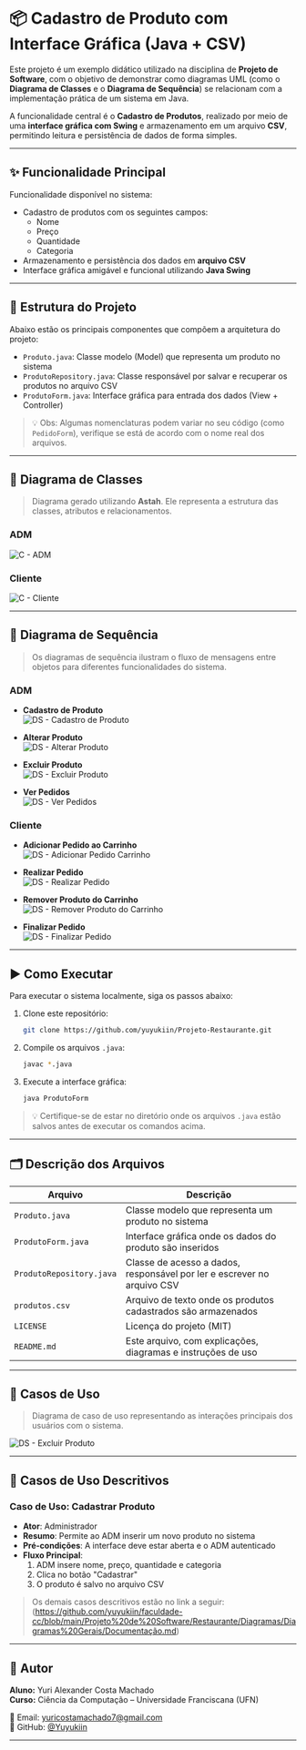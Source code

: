 # 📦 Cadastro de Produto com Interface Gráfica (Java + CSV)

Este projeto é um exemplo didático utilizado na disciplina de **Projeto de Software**, com o objetivo de demonstrar como diagramas UML (como o **Diagrama de Classes** e o **Diagrama de Sequência**) se relacionam com a implementação prática de um sistema em Java.

A funcionalidade central é o **Cadastro de Produtos**, realizado por meio de uma **interface gráfica com Swing** e armazenamento em um arquivo **CSV**, permitindo leitura e persistência de dados de forma simples.

---

## ✨ Funcionalidade Principal

Funcionalidade disponível no sistema:

- Cadastro de produtos com os seguintes campos:
  - Nome
  - Preço
  - Quantidade
  - Categoria
- Armazenamento e persistência dos dados em **arquivo CSV**
- Interface gráfica amigável e funcional utilizando **Java Swing**

---

## 🧱 Estrutura do Projeto

Abaixo estão os principais componentes que compõem a arquitetura do projeto:

- `Produto.java`: Classe modelo (Model) que representa um produto no sistema
- `ProdutoRepository.java`: Classe responsável por salvar e recuperar os produtos no arquivo CSV
- `ProdutoForm.java`: Interface gráfica para entrada dos dados (View + Controller)

> 💡 Obs: Algumas nomenclaturas podem variar no seu código (como `PedidoForm`), verifique se está de acordo com o nome real dos arquivos.

---

## 📘 Diagrama de Classes

> Diagrama gerado utilizando **Astah**. Ele representa a estrutura das classes, atributos e relacionamentos.

### ADM  
![C - ADM](https://github.com/yuyukiin/faculdade-cc/blob/main/Projeto%20de%20Software/Restaurante/Diagramas/Diagramas%20Gerais/Diagrama%20de%20classe.png)

### Cliente  
![C - Cliente](https://github.com/yuyukiin/Projeto-Restaurante/blob/main/Diagramas/Diagrama%20de%20Classe%20Cliente.png)

---

## 🔄 Diagrama de Sequência

> Os diagramas de sequência ilustram o fluxo de mensagens entre objetos para diferentes funcionalidades do sistema.

### ADM

- **Cadastro de Produto**  
  ![DS - Cadastro de Produto](https://github.com/yuyukiin/faculdade-cc/blob/main/Projeto%20de%20Software/Restaurante/Diagramas/Diagramas%20de%20Sequ%C3%AAncia/Cadastro%20Pedido.png)

- **Alterar Produto**  
  ![DS - Alterar Produto](https://github.com/yuyukiin/faculdade-cc/blob/main/Projeto%20de%20Software/Restaurante/Diagramas/Diagramas%20de%20Sequ%C3%AAncia/Alterar%20Pedido.png)

- **Excluir Produto**  
  ![DS - Excluir Produto](https://github.com/yuyukiin/faculdade-cc/blob/main/Projeto%20de%20Software/Restaurante/Diagramas/Diagramas%20de%20Sequ%C3%AAncia/Excluir%20Pedido.png)

- **Ver Pedidos**  
  ![DS - Ver Pedidos](https://github.com/yuyukiin/Projeto-Restaurante/blob/main/Diagramas/Ver%20Pedidos.png)

### Cliente

- **Adicionar Pedido ao Carrinho**  
  ![DS - Adicionar Pedido Carrinho](https://github.com/yuyukiin/Projeto-Restaurante/blob/main/Diagramas/Adicionar%20Pedido%20Carrinho.png)

- **Realizar Pedido**  
  ![DS - Realizar Pedido]()

- **Remover Produto do Carrinho**  
  ![DS - Remover Produto do Carrinho]()

- **Finalizar Pedido**  
  ![DS - Finalizar Pedido](https://github.com/yuyukiin/Projeto-Restaurante/blob/main/Diagramas/Realizar%20Pedido.png)


---

## ▶️ Como Executar

Para executar o sistema localmente, siga os passos abaixo:

1. Clone este repositório:
   ```bash
   git clone https://github.com/yuyukiin/Projeto-Restaurante.git
   ```
2. Compile os arquivos `.java`:
   ```bash
   javac *.java
   ```
3. Execute a interface gráfica:
   ```bash
   java ProdutoForm
   ```

> 💡 Certifique-se de estar no diretório onde os arquivos `.java` estão salvos antes de executar os comandos acima.

---

## 🗂️ Descrição dos Arquivos

| Arquivo                   | Descrição                                                                 |
|--------------------------|---------------------------------------------------------------------------|
| `Produto.java`           | Classe modelo que representa um produto no sistema                        |
| `ProdutoForm.java`       | Interface gráfica onde os dados do produto são inseridos                 |
| `ProdutoRepository.java` | Classe de acesso a dados, responsável por ler e escrever no arquivo CSV   |
| `produtos.csv`           | Arquivo de texto onde os produtos cadastrados são armazenados             |
| `LICENSE`                | Licença do projeto (MIT)                                                  |
| `README.md`              | Este arquivo, com explicações, diagramas e instruções de uso              |

---

## 📌 Casos de Uso

> Diagrama de caso de uso representando as interações principais dos usuários com o sistema.

![DS - Excluir Produto](https://github.com/yuyukiin/Projeto-Restaurante/blob/main/Diagramas/Diagrama%20de%20Caso%20de%20Uso.jpeg)

---

## 📌 Casos de Uso Descritivos

### Caso de Uso: Cadastrar Produto

- **Ator**: Administrador  
- **Resumo**: Permite ao ADM inserir um novo produto no sistema  
- **Pré-condições**: A interface deve estar aberta e o ADM autenticado  
- **Fluxo Principal**:
  1. ADM insere nome, preço, quantidade e categoria
  2. Clica no botão "Cadastrar"
  3. O produto é salvo no arquivo CSV

> Os demais casos descritivos estão no link a seguir: (https://github.com/yuyukiin/faculdade-cc/blob/main/Projeto%20de%20Software/Restaurante/Diagramas/Diagramas%20Gerais/Documentação.md)

---

## 👤 Autor

**Aluno:** Yuri Alexander Costa Machado  
**Curso:** Ciência da Computação – Universidade Franciscana (UFN)

📧 Email: yuricostamachado7@gmail.com  
🔗 GitHub: [@Yuyukiin](https://github.com/Yuyukiin)

---
